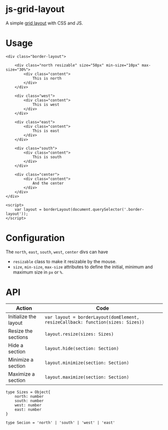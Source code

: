 # js-grid-layout
A simple [grid layout](https://nidi3.github.io/js-grid-layout) with CSS and JS.

# Usage
````   
<div class="border-layout">

    <div class="north resizable" size="50px" min-size="10px" max-size="30%">
        <div class="content">
            This is north
        </div>
    </div>

    <div class="west">
        <div class="content">
            This is west
        </div>
    </div>
    
    <div class="east">
        <div class="content">
            This is east
        </div>
    </div>
    
    <div class="south">
        <div class="content">
            This is south
        </div>
    </div>
    
    <div class="center">
        <div class="content">
            And the center
        </div>
    </div>
</div>

<script>
    var layout = borderLayout(document.querySelector('.border-layout'));
</script>
````

# Configuration

The `north`, `east`, `south`, `west`, `center` divs can have 
- `resizable` class to make it resizable by the mouse.
- `size`, `min-size`, `max-size` attributes to define the initial, minimum and maximum size in `px` or `%`.

# API
|Action|Code|
|---|---|
| Initialize the layout | `var layout = borderLayout(domElement, resizeCallback: function(sizes: Sizes))` |
| Resize the sections | `layout.resize(sizes: Sizes)` |
| Hide a section | `layout.hide(section: Section)` |
| Minimize a section | `layout.minimize(section: Section)` |
| Maximize a section | `layout.maximize(section: Section)` |

````
type Sizes = Object{
    north: number
    south: number
    west: number
    east: number
}

type Secion = 'north' | 'south' | 'west' | 'east'
````
